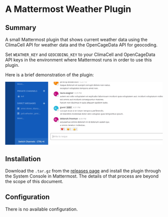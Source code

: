 # A Mattermost Weather Plugin
## Summary
A small Mattermost plugin that shows current weather data using the ClimaCell API for weather data and the OpenCageData API for geocoding.

Set `WEATHER_KEY` and `GEOCODING_KEY` to your ClimaCell and OpenCageData API keys in the environment where Mattermost runs in order to use this plugin.

Here is a brief demonstration of the plugin:

![An example of the plugin in use](./weather-demo.gif)


## Installation

Download the `.tar.gz` from the [releases page](https://github.com/gigawhitlocks/mattermost-plugin-weather/releases "the releases page is the standard Github location for downloads") and install the plugin through the System Console in Mattermost. The details of that process are beyond the scope of this document.

## Configuration

There is no available configuration.
